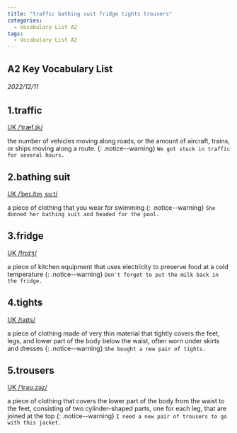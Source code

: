 ```yaml
---
title: "traffic bathing suit fridge tights trousers"
categories:
  - Vocabulary List A2
tags:
  - Vocabulary List A2
---
```

## A2 Key Vocabulary List 

###### 2022/12/11
## 1.traffic &nbsp;&nbsp;&nbsp;&nbsp;&nbsp;&nbsp;     
[UK  /ˈtræf.ɪk/](https://dictionary.cambridge.org/zht/%E8%A9%9E%E5%85%B8/%E8%8B%B1%E8%AA%9E-%E6%BC%A2%E8%AA%9E-%E7%B9%81%E9%AB%94/traffic)

the number of vehicles moving along roads, or the amount of aircraft, trains, or ships moving along a route.
{: .notice--warning}
`We got stuck in traffic for several hours.` 
## 2.bathing suit &nbsp;&nbsp;&nbsp;&nbsp;&nbsp;&nbsp;     

[UK  /ˈbeɪ.ðɪŋ ˌsuːt/](https://dictionary.cambridge.org/zht/%E8%A9%9E%E5%85%B8/%E8%8B%B1%E8%AA%9E-%E6%BC%A2%E8%AA%9E-%E7%B9%81%E9%AB%94/bathing-suit)

a piece of clothing that you wear for swimming
{: .notice--warning}
`She donned her bathing suit and headed for the pool.` 
## 3.fridge &nbsp;&nbsp;&nbsp;&nbsp;&nbsp;&nbsp;     

[UK  /frɪdʒ/](https://dictionary.cambridge.org/zht/%E8%A9%9E%E5%85%B8/%E8%8B%B1%E8%AA%9E-%E6%BC%A2%E8%AA%9E-%E7%B9%81%E9%AB%94/bathing-suit)

a piece of kitchen equipment that uses electricity to preserve food at a cold temperature
{: .notice--warning}
`Don't forget to put the milk back in the fridge.` 
## 4.tights &nbsp;&nbsp;&nbsp;&nbsp;&nbsp;&nbsp;     

[UK  /taɪts/](https://dictionary.cambridge.org/zht/%E8%A9%9E%E5%85%B8/%E8%8B%B1%E8%AA%9E-%E6%BC%A2%E8%AA%9E-%E7%B9%81%E9%AB%94/bathing-suit)

a piece of clothing made of very thin material that tightly covers the feet, legs, and lower part of the body below the waist, often worn under skirts and dresses
{: .notice--warning}
`She bought a new pair of tights.` 
## 5.trousers &nbsp;&nbsp;&nbsp;&nbsp;&nbsp;&nbsp;     

[UK  /ˈtraʊ.zəz/](https://dictionary.cambridge.org/zht/%E8%A9%9E%E5%85%B8/%E8%8B%B1%E8%AA%9E-%E6%BC%A2%E8%AA%9E-%E7%B9%81%E9%AB%94/bathing-suit)

a piece of clothing that covers the lower part of the body from the waist to the feet, consisting of two cylinder-shaped parts, one for each leg, that are joined at the top
{: .notice--warning}
`I need a new pair of trousers to go with this jacket.` 

